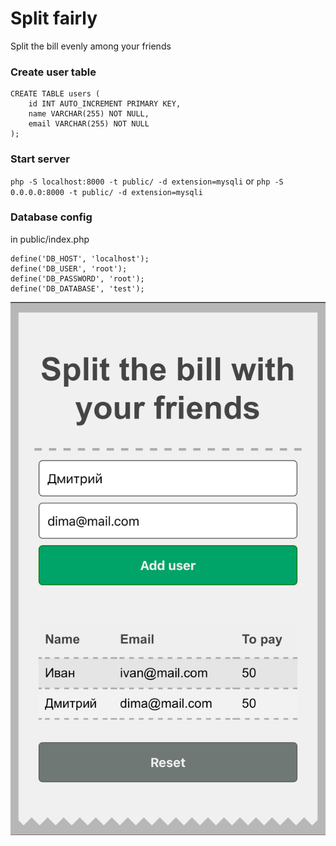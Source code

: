 # Split fairly
Split the bill evenly among your friends

### Create user table

```
CREATE TABLE users (
    id INT AUTO_INCREMENT PRIMARY KEY,
    name VARCHAR(255) NOT NULL,
    email VARCHAR(255) NOT NULL
);
```

### Start server

`php -S localhost:8000 -t public/ -d extension=mysqli`
or
`php -S 0.0.0.0:8000 -t public/ -d extension=mysqli`

### Database config

in public/index.php

```
define('DB_HOST', 'localhost');
define('DB_USER', 'root');
define('DB_PASSWORD', 'root');
define('DB_DATABASE', 'test');
```

![Alt text](/screenshot.jpg?raw=true "Screenshot")
